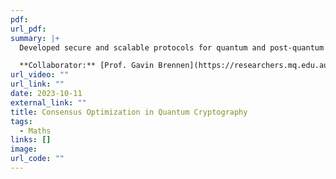 ```yaml
---
pdf: 
url_pdf: 
summary: |+ 
  Developed secure and scalable protocols for quantum and post-quantum cryptography, leveraging advanced techniques like topological data analysis and combinatorics. Focused on enhancing security and efficiency in quantum communication and consensus protocols.

  **Collaborator:** [Prof. Gavin Brennen](https://researchers.mq.edu.au/en/persons/gavin-brennen)
url_video: ""
url_link: ""
date: 2023-10-11
external_link: ""
title: Consensus Optimization in Quantum Cryptography
tags:
  - Maths
links: []
image: 
url_code: ""
---
```

